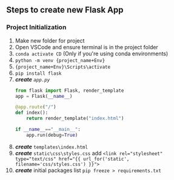 ## Steps to create new Flask App

### Project Initialization

1. Make new folder for project
2. Open VSCode and ensure terminal is in the project folder
3. `conda activate CD` (Only if you're using conda environments)
4. `python -m venv {project_name+Env}`
5. `{project_name+Env}\Scripts\activate`
6. `pip install flask`
7. ___create___ _`app.py`_
	```python
	from flask import Flask, render_template
	app = Flask(__name__)
	
	@app.route("/")
	def index():
		return render_template("index.html")

	if __name__=="__main__":
		app.run(debug=True)
	```
8. ___create___ `templates\index.html`
9. ___create___ `static\css\styles.css`
	add
	`<link rel="stylesheet" type="text/css" href="{{ url_for('static', filename='css/styles.css') }}">` 
10. ___create___ initial packages list `pip freeze > requirements.txt`
<!--stackedit_data:
eyJoaXN0b3J5IjpbLTExNDM3MTI5NjMsMTAyODQ2MDI2NywtMT
g4NTM0MzUyNSwxMDg5MTMwNjEsMjQyMjgzNjI0XX0=
-->